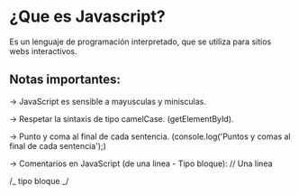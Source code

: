 # ¿Que es Javascript?

Es un lenguaje de programación interpretado, que se utiliza para sitios webs
interactivos.

## Notas importantes:

-> JavaScript es sensible a mayusculas y minisculas.

-> Respetar la sintaxis de tipo camelCase. (getElementById).

-> Punto y coma al final de cada sentencia. (console.log('Puntos y comas al
final de cada sentencia');)

-> Comentarios en JavaScript (de una linea - Tipo bloque): // Una linea

/_ tipo bloque _/
